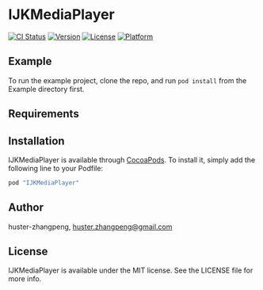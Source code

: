 # IJKMediaPlayer

[![CI Status](http://img.shields.io/travis/huster-zhangpeng/IJKMediaPlayer.svg?style=flat)](https://travis-ci.org/huster-zhangpeng/IJKMediaPlayer)
[![Version](https://img.shields.io/cocoapods/v/IJKMediaPlayer.svg?style=flat)](http://cocoapods.org/pods/IJKMediaPlayer)
[![License](https://img.shields.io/cocoapods/l/IJKMediaPlayer.svg?style=flat)](http://cocoapods.org/pods/IJKMediaPlayer)
[![Platform](https://img.shields.io/cocoapods/p/IJKMediaPlayer.svg?style=flat)](http://cocoapods.org/pods/IJKMediaPlayer)

## Example

To run the example project, clone the repo, and run `pod install` from the Example directory first.

## Requirements

## Installation

IJKMediaPlayer is available through [CocoaPods](http://cocoapods.org). To install
it, simply add the following line to your Podfile:

```ruby
pod "IJKMediaPlayer"
```

## Author

huster-zhangpeng, huster.zhangpeng@gmail.com

## License

IJKMediaPlayer is available under the MIT license. See the LICENSE file for more info.
